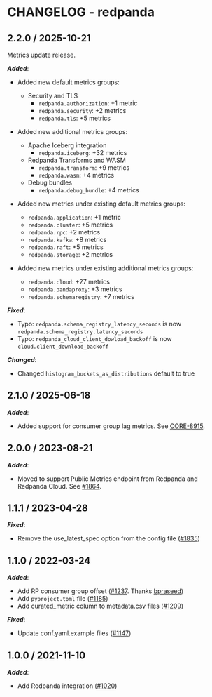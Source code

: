 # CHANGELOG - redpanda

## 2.2.0 / 2025-10-21

Metrics update release.

***Added***:

* Added new default metrics groups:
  * Security and TLS
    * `redpanda.authorization`: +1 metric
    * `redpanda.security`: +2 metrics
    * `redpanda.tls`: +5 metrics

* Added new additional metrics groups:
  * Apache Iceberg integration
    * `redpanda.iceberg`: +32 metrics
  * Redpanda Transforms and WASM
    * `redpanda.transform`: +9 metrics
    * `redpanda.wasm`: +4 metrics
  * Debug bundles
    * `redpanda.debug_bundle`: +4 metrics

* Added new metrics under existing default metrics groups:
  * `redpanda.application`: +1 metric
  * `redpanda.cluster`: +5 metrics
  * `redpanda.rpc`: +2 metrics
  * `redpanda.kafka`: +8 metrics
  * `redpanda.raft`: +5 metrics
  * `redpanda.storage`: +2 metrics

* Added new metrics under existing additional metrics groups:
  * `redpanda.cloud`: +27 metrics
  * `redpanda.pandaproxy`: +3 metrics
  * `redpanda.schemaregistry`: +7 metrics

***Fixed***:

* Typo: `redpanda.schema_registry_latency_seconds` is now `redpanda.schema_registry.latency_seconds`
* Typo: `redpanda_cloud_client_dowload_backoff` is now `cloud.client_download_backoff`

***Changed***:

* Changed `histogram_buckets_as_distributions` default to true

## 2.1.0 / 2025-06-18

***Added***:

* Added support for consumer group lag metrics. See [CORE-8915](https://github.com/redpanda-data/redpanda/pull/25216). 

## 2.0.0 / 2023-08-21

***Added***:

* Moved to support Public Metrics endpoint from Redpanda and Redpanda Cloud. See [#1864](https://github.com/DataDog/integrations-extras/pull/1864).

## 1.1.1 / 2023-04-28

***Fixed***:

* Remove the use_latest_spec option from the config file ([#1835](https://github.com/DataDog/integrations-extras/pull/1835))

## 1.1.0 / 2022-03-24

***Added***:

* Add RP consumer group offset ([#1237](https://github.com/DataDog/integrations-extras/pull/1237). Thanks [bpraseed](https://github.com/bpraseed))
* Add `pyproject.toml` file ([#1185](https://github.com/DataDog/integrations-extras/pull/1185))
* Add curated_metric column to metadata.csv files ([#1209](https://github.com/DataDog/integrations-extras/pull/1209))

***Fixed***:

* Update conf.yaml.example files ([#1147](https://github.com/DataDog/integrations-extras/pull/1147))

## 1.0.0 / 2021-11-10

***Added***:

* Add Redpanda integration ([#1020](https://github.com/DataDog/integrations-extras/pull/1020))
